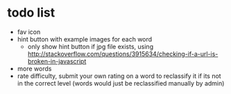 # todo list
- fav icon
- hint button with example images for each word
  - only show hint button if jpg file exists, using http://stackoverflow.com/questions/3915634/checking-if-a-url-is-broken-in-javascript
- more words
- rate difficulty, submit your own rating on a word to reclassify it if its not in the correct level (words would just be reclassified manually by admin)
